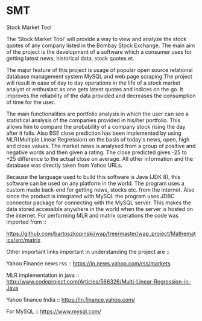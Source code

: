 # SMT
Stock Market Tool

The ‘Stock Market Tool’ will provide a way to view and analyze the stock quotes of any company listed in the Bombay Stock Exchange. The 
main aim of the project is the development of a software which a consumer uses for getting latest news, historical data, stock quotes et.

The major feature of this project is usage of popular open source relational database management system MySQL and web page scraping.The project will result in ease of day to day operations in the life of a stock market analyst or enthusiast as one gets latest quotes and indices on the go. It improves the reliability of the data provided and decreases the consumption of time for the user.

The main functionalities are portfolio analysis in which the user can see a statistical analysis of the companies provided in his/her portfolio. This allows him to compare the probability of a company stock rising the day after it falls. Also BSE close prediction has been implemented by using MLR(Multiple Linear Regression) on the basis of today's news, open, high and close values. The market news is analysed from a group of positive and negative words and then given a rating. The close predicted gives -25 to +25 difference to the actual close on average. All other information and the database was directly taken from Yahoo URLs. 

Because the language used to build this software is Java (JDK 8), this software can be used on any platform in the world. The program uses a custom made back-end for getting news, stocks etc. from the internet. Also since the product is integrated with MySQL the program uses JDBC connector package for connecting with the MySQL server. This makes the data stored accessible anywhere in the world when the server is hosted on the internet. For performing MLR and matrix operations the code was imported from ::

https://github.com/bartoszkopinski/wap/tree/master/wap_project/Mathematics/src/matrix

Other important links important in understanding the project are ::

Yahoo Finance news rss :: https://in.news.yahoo.com/rss/markets

MLR implementation in java :: http://www.codeproject.com/Articles/566326/Multi-Linear-Regression-in-Java

Yahoo finance India :: https://in.finance.yahoo.com/

For MySQL :: https://www.mysql.com/
